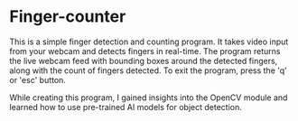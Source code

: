 # Finger-counter
This is a simple finger detection and counting program. It takes video input from your webcam and detects fingers in real-time. The program returns the live webcam feed with bounding boxes around the detected fingers, along with the count of fingers detected. To exit the program, press the 'q' or 'esc' button.

While creating this program, I gained insights into the OpenCV module and learned how to use pre-trained AI models for object detection.
